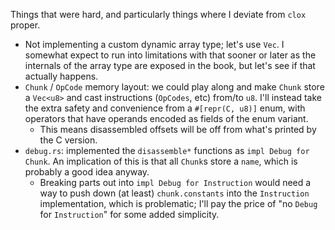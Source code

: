 Things that were hard, and particularly things where I deviate from `clox` proper.

* Not implementing a custom dynamic array type; let's use `Vec`. I somewhat expect to run into limitations with that sooner or later as the internals of the array type are exposed in the book, but let's see if that actually happens.
* `Chunk` / `OpCode` memory layout: we could play along and make `Chunk` store a `Vec<u8>` and cast instructions (`OpCodes`, etc) from/to `u8`. I'll instead take the extra safety and convenience from a `#[repr(C, u8)]` enum, with operators that have operands encoded as fields of the enum variant.
  * This means disassembled offsets will be off from what's printed by the C version.
* `debug.rs`: implemented the `disassemble*` functions as `impl Debug for Chunk`. An implication of this is that all `Chunk`s store a `name`, which is probably a good idea anyway.
  * Breaking parts out into `impl Debug for Instruction` would need a way to push down (at least) `chunk.constants` into the `Instruction` implementation, which is problematic; I'll pay the price of "no `Debug` for `Instruction`" for some added simplicity.